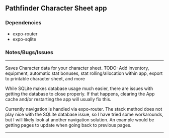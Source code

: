## Pathfinder Character Sheet app

### Dependencies
- expo-router
- expo-sqlite


### Notes/Bugs/Issues
***
Saves Character data for your character sheet.
TODO: Add inventory, equipment, automatic stat bonuses, stat rolling/allocation within app, export to printable character sheet, and more

While SQLite makes database usage much easier, there are issues with getting the database to close properly. If that happens, clearing the App cache and/or restarting the app will usually fix this.

Currently navigation is handled via expo-router.  The stack method does not play nice with the SQLite database issue, so I have tried some workarounds, but I will likely look at another navigation solution. An example would be getting pages to update when going back to previous pages.

***